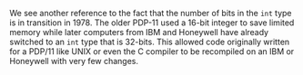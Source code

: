 We see another reference to the fact that the number of bits in the `int` type is
in transition in 1978.   The older PDP-11 used a 16-bit integer to save limited memory
while later computers from IBM and Honeywell have already switched to
an `int` type that is 32-bits.  This allowed code originally written for a PDP/11
like UNIX or even the C compiler to be recompiled on an IBM or Honeywell with
very few changes.

